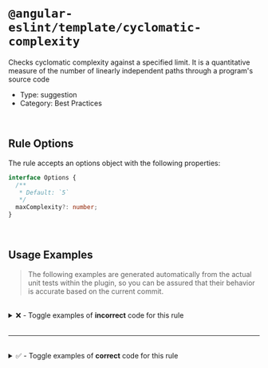 <!--

  DO NOT EDIT.

  This markdown file was autogenerated using a mixture of the following files as the source of truth for its data:
  - ../../src/rules/cyclomatic-complexity.ts
  - ../../tests/rules/cyclomatic-complexity/cases.ts

  In order to update this file, it is therefore those files which need to be updated, as well as potentially the generator script:
  - ../../../../tools/scripts/generate-rule-docs.ts

-->

<br>

# `@angular-eslint/template/cyclomatic-complexity`

Checks cyclomatic complexity against a specified limit. It is a quantitative measure of the number of linearly independent paths through a program's source code

- Type: suggestion
- Category: Best Practices

<br>

## Rule Options

The rule accepts an options object with the following properties:

```ts
interface Options {
  /**
   * Default: `5`
   */
  maxComplexity?: number;
}

```

<br>

## Usage Examples

> The following examples are generated automatically from the actual unit tests within the plugin, so you can be assured that their behavior is accurate based on the current commit.

<br>

<details>
<summary>❌ - Toggle examples of <strong>incorrect</strong> code for this rule</summary>

<br>

#### Custom Config

```json
{
  "rules": {
    "@angular-eslint/template/cyclomatic-complexity": [
      "error",
      {
        "maxComplexity": 5
      }
    ]
  }
}
```

<br>

#### ❌ Invalid Code

```html
<div *ngIf="a === '1'">
  <div *ngFor="let person of persons; trackBy: trackByFn">
    <div *ngIf="a === '1'">{{ person.name }}</div>
    <div [ngSwitch]="person.emotion">
      <app-happy-hero    *ngSwitchCase="'happy'"    [hero]="currentHero"></app-happy-hero>
      <app-sad-hero      *ngSwitchCase="'sad'"      [hero]="currentHero"></app-sad-hero>
      <app-confused-hero *ngSwitchCase="'confused'" [hero]="currentHero"></app-confused-hero>
                          ~~~~~~~~~~~~~~~~~~~~~~~~
      <app-unknown-hero  *ngSwitchDefault           [hero]="currentHero"></app-unknown-hero>
                          ~~~~~~~~~~~~~~~
    </div>
  </div>
</div>
```

<br>

---

<br>

#### Custom Config

```json
{
  "rules": {
    "@angular-eslint/template/cyclomatic-complexity": [
      "error",
      {
        "maxComplexity": 6
      }
    ]
  }
}
```

<br>

#### ❌ Invalid Code

```html
<div [fakeDirective]="'test'"></div>
<ng-template ngFor let-person [ngForOf]="persons" let-i="index">
  {{ person.name }}
</ng-template>
<ng-template [ngIf]="a === '1'">
  something here
</ng-template>
<div *ngIf="a === '1'">
  <div *ngFor="let person of persons; trackBy: trackByFn">
    <div *ngIf="a === '1'">{{ person.name }}</div>
    <div [ngSwitch]="person.emotion">
      <app-happy-hero    *ngSwitchCase="'happy'"    [hero]="currentHero"></app-happy-hero>
      <app-sad-hero      *ngSwitchCase="'sad'"      [hero]="currentHero"></app-sad-hero>
                          ~~~~~~~~~~~~~~~~~~~
      <app-confused-hero *ngSwitchCase="'confused'" [hero]="currentHero"></app-confused-hero>
                          ~~~~~~~~~~~~~~~~~~~~~~~~
      <app-unknown-hero  *ngSwitchDefault           [hero]="currentHero"></app-unknown-hero>
                          ~~~~~~~~~~~~~~~
    </div>
  </div>
</div>
```

</details>

<br>

---

<br>

<details>
<summary>✅ - Toggle examples of <strong>correct</strong> code for this rule</summary>

<br>

#### Custom Config

```json
{
  "rules": {
    "@angular-eslint/template/cyclomatic-complexity": [
      "error",
      {
        "maxComplexity": 1
      }
    ]
  }
}
```

<br>

#### ✅ Valid Code

```html
<div *ngIf="a === '1'">
  <div>{{ person.name }}</div>
</div>
```

<br>

---

<br>

#### Custom Config

```json
{
  "rules": {
    "@angular-eslint/template/cyclomatic-complexity": [
      "error",
      {
        "maxComplexity": 2
      }
    ]
  }
}
```

<br>

#### ✅ Valid Code

```html
<div *ngIf="a === '1'">
  <div *ngFor="let person of persons; trackBy: trackByFn">
    {{ person.name }}
  </div>
</div>
```

<br>

---

<br>

#### Custom Config

```json
{
  "rules": {
    "@angular-eslint/template/cyclomatic-complexity": [
      "error",
      {
        "maxComplexity": 5
      }
    ]
  }
}
```

<br>

#### ✅ Valid Code

```html
<div *ngIf="a === '1'">
  <div *ngFor="let person of persons; trackBy: trackByFn">
    {{ person.name }}
    <div [ngSwitch]="person.emotion">
      <app-happy-hero    *ngSwitchCase="'happy'" [hero]="currentHero"></app-happy-hero>
      <app-sad-hero      *ngSwitchCase="'sad'"   [hero]="currentHero"></app-sad-hero>
      <app-unknown-hero  *ngSwitchDefault        [hero]="currentHero"></app-unknown-hero>
    </div>
  </div>
</div>
```

</details>

<br>
